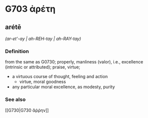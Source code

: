 # G703 ἀρέτη

## arétē

_(ar-et'-ay | ah-REH-tay | ah-RAY-tay)_

### Definition

from the same as G0730; properly, manliness (valor), i.e., excellence (intrinsic or attributed); praise, virtue; 

- a virtuous course of thought, feeling and action
  - virtue, moral goodness
- any particular moral excellence, as modesty, purity

### See also

[[G730|G730 ἄῤῥην]]
